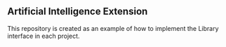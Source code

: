 ## Artificial Intelligence Extension

This repository is created as an example of how to implement the Library interface in each project.
